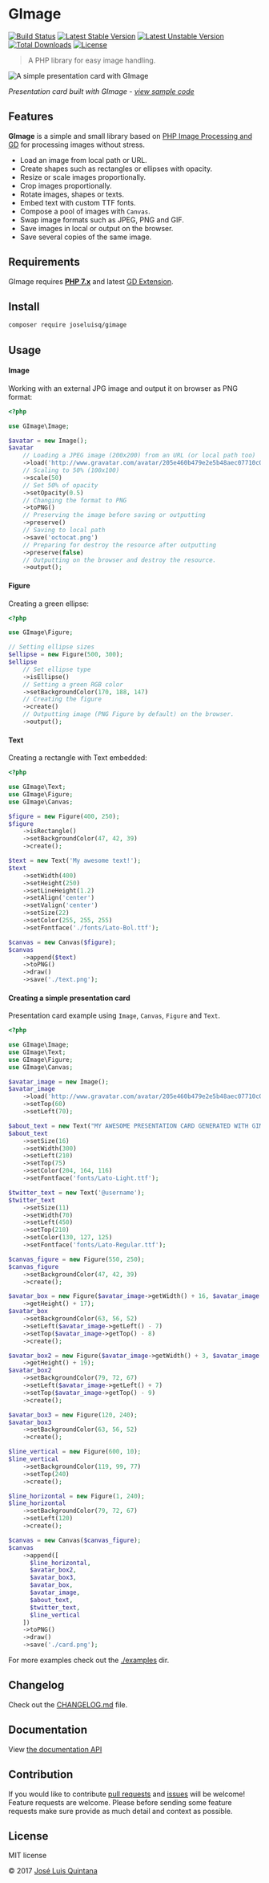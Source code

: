 # GImage

[![Build Status](https://travis-ci.org/joseluisq/gimage.svg?branch=master)](https://travis-ci.org/joseluisq/gimage) [![Latest Stable Version](https://poser.pugx.org/joseluisq/gimage/version)](https://packagist.org/packages/joseluisq/gimage) [![Latest Unstable Version](https://poser.pugx.org/joseluisq/gimage/v/unstable)](//packagist.org/packages/joseluisq/gimage) [![Total Downloads](https://poser.pugx.org/joseluisq/gimage/downloads)](https://packagist.org/packages/joseluisq/gimage) [![License](https://poser.pugx.org/joseluisq/gimage/license)](https://packagist.org/packages/joseluisq/gimage)

> A PHP library for easy image handling.

![A simple presentation card with GImage](https://cloud.githubusercontent.com/assets/1700322/18941713/eed7fa34-85d8-11e6-8033-bf787e4aa236.png)

_Presentation card built with GImage - [view sample code](#creating-a-simple-presentation-card)_

## Features

__GImage__ is a simple and small library based on [PHP Image Processing and GD](http://php.net/manual/en/book.image.php) for processing images without stress.

- Load an image from local path or URL.
- Create shapes such as rectangles or ellipses with opacity.
- Resize or scale images proportionally.
- Crop images proportionally.
- Rotate images, shapes or texts.
- Embed text with custom TTF fonts.
- Compose a pool of images with `Canvas`.
- Swap image formats such as JPEG, PNG and GIF.
- Save images in local or output on the browser.
- Save several copies of the same image.

## Requirements
GImage requires **[PHP 7.x](http://php.net/manual/en/migration70.new-features.php)** and latest [GD Extension](http://php.net/manual/en/book.image.php).

## Install

```sh
composer require joseluisq/gimage
```

## Usage

#### Image

Working with an external JPG image and output it on browser as PNG format:

```php
<?php

use GImage\Image;

$avatar = new Image();
$avatar
	// Loading a JPEG image (200x200) from an URL (or local path too)
	->load('http://www.gravatar.com/avatar/205e460b479e2e5b48aec07710c08d50?s=200.jpg');
	// Scaling to 50% (100x100)
	->scale(50)
	// Set 50% of opacity
	->setOpacity(0.5)
	// Changing the format to PNG
	->toPNG()
	// Preserving the image before saving or outputting
	->preserve()
	// Saving to local path
	->save('octocat.png')
	// Preparing for destroy the resource after outputting
	->preserve(false)
	// Outputting on the browser and destroy the resource.
	->output();
```

#### Figure

Creating a green ellipse:

```php
<?php

use GImage\Figure;

// Setting ellipse sizes
$ellipse = new Figure(500, 300);
$ellipse
	// Set ellipse type
	->isEllipse()
	// Setting a green RGB color
	->setBackgroundColor(170, 188, 147)
	// Creating the figure
	->create()
	// Outputting image (PNG Figure by default) on the browser.
	->output();
```

#### Text

Creating a rectangle with Text embedded:

```php
<?php

use GImage\Text;
use GImage\Figure;
use GImage\Canvas;

$figure = new Figure(400, 250);
$figure
    ->isRectangle()
    ->setBackgroundColor(47, 42, 39)
    ->create();

$text = new Text('My awesome text!');
$text
    ->setWidth(400)
    ->setHeight(250)
    ->setLineHeight(1.2)
    ->setAlign('center')
    ->setValign('center')
    ->setSize(22)
    ->setColor(255, 255, 255)
    ->setFontface('./fonts/Lato-Bol.ttf');

$canvas = new Canvas($figure);
$canvas
    ->append($text)
    ->toPNG()
    ->draw()
    ->save('./text.png');
```

#### Creating a simple presentation card
Presentation card example using `Image`, `Canvas`, `Figure` and `Text`.

```php
<?php

use GImage\Image;
use GImage\Text;
use GImage\Figure;
use GImage\Canvas;

$avatar_image = new Image();
$avatar_image
	->load('http://www.gravatar.com/avatar/205e460b479e2e5b48aec07710c08d50?s=100.jpg')
	->setTop(60)
	->setLeft(70);

$about_text = new Text("MY AWESOME PRESENTATION CARD GENERATED WITH GIMAGE");
$about_text
	->setSize(16)
	->setWidth(300)
	->setLeft(210)
	->setTop(75)
	->setColor(204, 164, 116)
	->setFontface('fonts/Lato-Light.ttf');

$twitter_text = new Text('@username');
$twitter_text
	->setSize(11)
	->setWidth(70)
	->setLeft(450)
	->setTop(210)
	->setColor(130, 127, 125)
	->setFontface('fonts/Lato-Regular.ttf');

$canvas_figure = new Figure(550, 250);
$canvas_figure
	->setBackgroundColor(47, 42, 39)
	->create();

$avatar_box = new Figure($avatar_image->getWidth() + 16, $avatar_image
	->getHeight() + 17);
$avatar_box
	->setBackgroundColor(63, 56, 52)
	->setLeft($avatar_image->getLeft() - 7)
	->setTop($avatar_image->getTop() - 8)
	->create();

$avatar_box2 = new Figure($avatar_image->getWidth() + 3, $avatar_image
	->getHeight() + 19);
$avatar_box2
	->setBackgroundColor(79, 72, 67)
	->setLeft($avatar_image->getLeft() + 7)
	->setTop($avatar_image->getTop() - 9)
	->create();

$avatar_box3 = new Figure(120, 240);
$avatar_box3
	->setBackgroundColor(63, 56, 52)
	->create();

$line_vertical = new Figure(600, 10);
$line_vertical
	->setBackgroundColor(119, 99, 77)
	->setTop(240)
	->create();

$line_horizontal = new Figure(1, 240);
$line_horizontal
	->setBackgroundColor(79, 72, 67)
	->setLeft(120)
	->create();

$canvas = new Canvas($canvas_figure);
$canvas
	->append([
	  $line_horizontal,
	  $avatar_box2,
	  $avatar_box3,
	  $avatar_box,
	  $avatar_image,
	  $about_text,
	  $twitter_text,
	  $line_vertical
	])
	->toPNG()
	->draw()
	->save('./card.png');
```

For more examples check out the [./examples](./examples) dir.

## Changelog
Check out the [CHANGELOG.md](./CHANGELOG.md) file.

## Documentation
View [the documentation API](https://joseluisq.github.io/gimage/docs/)

## Contribution
If you would like to contribute [pull requests](https://github.com/joseluisq/gimage/pulls) and [issues](https://github.com/joseluisq/gimage/issues) will be welcome! Feature requests are welcome. Please before sending some feature requests make sure provide as much detail and context as possible.

## License
MIT license

© 2017 [José Luis Quintana](https://git.io/joseluisq)
